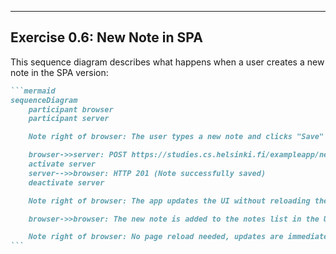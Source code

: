 ---

## **Exercise 0.6: New Note in SPA**

This sequence diagram describes what happens when a user creates a new note in the SPA version:

````markdown
```mermaid
sequenceDiagram
    participant browser
    participant server

    Note right of browser: The user types a new note and clicks "Save"

    browser->>server: POST https://studies.cs.helsinki.fi/exampleapp/new_note_spa
    activate server
    server-->>browser: HTTP 201 (Note successfully saved)
    deactivate server

    Note right of browser: The app updates the UI without reloading the page

    browser->>browser: The new note is added to the notes list in the UI

    Note right of browser: No page reload needed, updates are immediate
```
````
